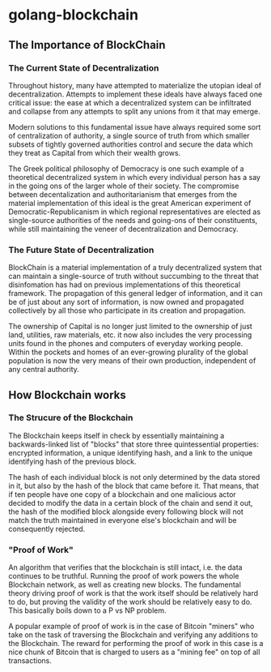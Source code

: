 # golang-blockchain 

## The Importance of BlockChain
### The Current State of Decentralization
Throughout history, many have attempted to materialize the utopian ideal of decentralization. Attempts to implement these ideals have always faced one critical issue: the ease at which a decentralized system can be infiltrated and collapse from any attempts to split any unions from it that may emerge.

Modern solutions to this fundamental issue have always required some sort of centralization of authority, a single source of truth from which smaller subsets of tightly governed authorities control and secure the data which they treat as Capital from which their wealth grows.

The Greek political philosophy of Democracy is one such example of a theoretical decentralized system in which every individual person has a say in the going ons of the larger whole of their society. The compromise between decentalization and authoritarianism that emerges from the material implementation of this ideal is the great American experiment of Democratic-Republicanism in which regional representatives are elected as single-source authorities of the needs and going-ons of their constituents, while still maintaining the veneer of decentralization and Democracy.

### The Future State of Decentralization
BlockChain is a material implementation of a truly decentralized system that can maintain a single-source of truth without succumbing to the threat that disinfomation has had on previous implementations of this theoretical framework. The propagation of this general ledger of information, and it can be of just about any sort of information, is now owned and propagated collectively by all those who participate in its creation and propagation.

The ownership of Capital is no longer just limited to the ownership of just land, utilities, raw materials, etc. it now also includes the very processing units found in the phones and computers of everyday working people. Within the pockets and homes of an ever-growing plurality of the global population is now the very means of their own production, independent of any central authority.

## How Blockchain works
### The Strucure of the Blockchain
The Blockchain keeps itself in check by essentially maintaining a backwards-linked list of "blocks" that store three quintessential properties: encrypted information, a unique identifying hash, and a link to the unique identifying hash of the previous block.  

The hash of each individual block is not only determined by the data stored in it, but also by the hash of the block that came before it. That means, that if ten people have one copy of a blockchain and one malicious actor decided to modify the data in a certain block of the chain and send it out, the hash of the modified block alongside every following block will not match the truth maintained in everyone else's blockchain and will be consequently rejected.

### "Proof of Work"
An algorithm that verifies that the blockchain is still intact, i.e. the data continues to be truthful. Running the proof of work powers the whole Blockchain network, as well as creating new blocks. The fundamental theory driving proof of work is that the work itself should be relatively hard to do, but proving the validity of the work should be relatively easy to do. This basically boils down to a P vs NP problem.

A popular example of proof of work is in the case of Bitcoin "miners" who take on the task of traversing the Blockchain and verifying any additions to the Blockchain. The reward for performing the proof of work in this case is a nice chunk of Bitcoin that is charged to users as a "mining fee" on top of all transactions.